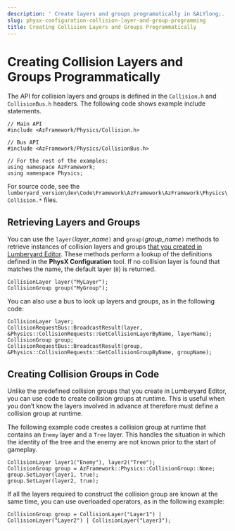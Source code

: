 ```yaml
---
description: ' Create layers and groups programatically in &ALYlong;. '
slug: physx-configuration-collision-layer-and-group-programming
title: Creating Collision Layers and Groups Programmatically
---
```

# Creating Collision Layers and Groups Programmatically<a name="physx-configuration-collision-layer-and-group-programming"></a>

The API for collision layers and groups is defined in the `Collision.h` and `CollisionBus.h` headers\. The following code shows example include statements\.

```
// Main API
#include <AzFramework/Physics/Collision.h>

// Bus API
#include <AzFramework/Physics/CollisionBus.h> 

// For the rest of the examples:
using namespace AzFramework;
using namespace Physics;
```

For source code, see the `lumberyard_version\dev\Code\Framework\AzFramework\AzFramework\Physics\Collision.*` files\.

## Retrieving Layers and Groups<a name="physx-configuration-programming-creating-layers-and-groups"></a>

You can use the `layer(`*layer\_name*`)` and `group(`*group\_name*`)` methods to retrieve instances of collision layers and groups [that you created in Lumberyard Editor](/docs/userguide/nvidia/physx/configuration-collision-groups.md)\. These methods perform a lookup of the definitions defined in the **PhysX Configuration** tool\. If no collision layer is found that matches the name, the default layer \(`0`\) is returned\.

```
CollisionLayer layer("MyLayer");
CollisionGroup group("MyGroup");
```

You can also use a bus to look up layers and groups, as in the following code:

```
CollisionLayer layer;
CollisionRequestBus::BroadcastResult(layer, &Physics::CollisionRequests::GetCollisionLayerByName, layerName);
CollisionGroup group;
CollisionRequestBus::BroadcastResult(group, &Physics::CollisionRequests::GetCollisionGroupByName, groupName);
```

## Creating Collision Groups in Code<a name="physx-configuration-programming-adhoc-collision-groups"></a>

Unlike the predefined collision groups that you create in Lumberyard Editor, you can use code to create collision groups at runtime\. This is useful when you don’t know the layers involved in advance at therefore must define a collision group at runtime\. 

The following example code creates a collision group at runtime that contains an `Enemy` layer and a `Tree` layer\. This handles the situation in which the identity of the tree and the enemy are not known prior to the start of gameplay\.

```
CollisionLayer layer1("Enemy"), layer2("Tree");
CollisionGroup group = AzFramework::Physics::CollisionGroup::None;
group.SetLayer(layer1, true);
group.SetLayer(layer2, true);
```

If all the layers required to construct the collision group are known at the same time, you can use overloaded operators, as in the following example:

```
CollisionGroup group = CollisionLayer("Layer1") | CollisionLayer("Layer2") | CollisionLayer("Layer3");
```